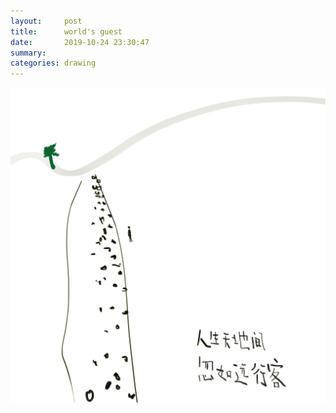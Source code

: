 ```yaml
---
layout:     post
title:      world's guest
date:       2019-10-24 23:30:47
summary:    
categories: drawing
---
```

![world's guest](/images/diary/worlds-guest.png ".")
